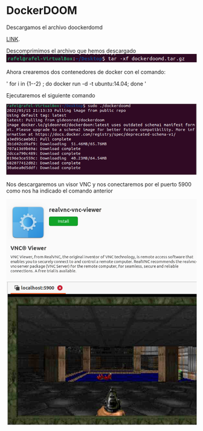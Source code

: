 # DockerDOOM

Descargamos el archivo doockerdomd 

[LINK](https://web.archive.org/web/20160310005603/https://gideonred.com/bins/dockerdoomd.tar.gz).

Descomprimimos el archivo que hemos descargado
![imagen](https://github.com/R4F31/DockerDOOM/blob/main/Dockerdoom/1.PNG)

Ahora crearemos dos contenedores de docker con el comando:

' for i in {1--2} ; do docker run -d -t ubuntu:14.04; done '

Ejecutaremos el siguiente comando

![imagen](https://github.com/R4F31/DockerDOOM/blob/main/Dockerdoom/2.PNG)

Nos descargaremos un visor VNC y nos conectaremos por el puerto 5900 como nos ha indicado el comando anterior

![imagen](https://github.com/R4F31/DockerDOOM/blob/main/Dockerdoom/3.PNG)
![imagen](https://github.com/R4F31/DockerDOOM/blob/main/Dockerdoom/4.PNG)




